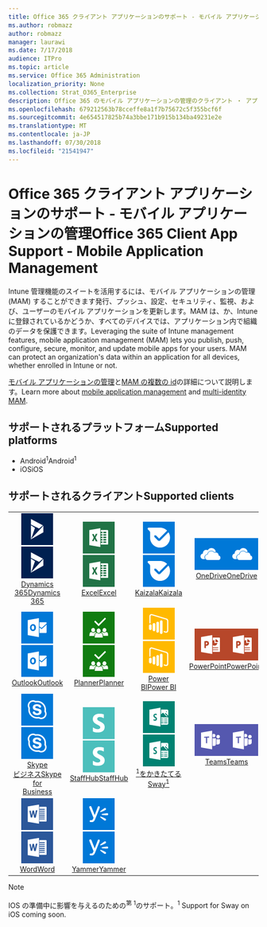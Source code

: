```yaml
---
title: Office 365 クライアント アプリケーションのサポート - モバイル アプリケーションの管理
ms.author: robmazz
author: robmazz
manager: laurawi
ms.date: 7/17/2018
audience: ITPro
ms.topic: article
ms.service: Office 365 Administration
localization_priority: None
ms.collection: Strat_O365_Enterprise
description: Office 365 のモバイル アプリケーションの管理のクライアント ・ アプリケーション ・ サポートを理解します。
ms.openlocfilehash: 679212563b78cceffe8a1f7b75672c5f355bcf6f
ms.sourcegitcommit: 4e654517825b74a3bbe171b915b134ba49231e2e
ms.translationtype: MT
ms.contentlocale: ja-JP
ms.lasthandoff: 07/30/2018
ms.locfileid: "21541947"
---
```

# <a name="office-365-client-app-support---mobile-application-management"></a><span data-ttu-id="488e9-103">Office 365 クライアント アプリケーションのサポート - モバイル アプリケーションの管理</span><span class="sxs-lookup"><span data-stu-id="488e9-103">Office 365 Client App Support - Mobile Application Management</span></span>

<span data-ttu-id="488e9-p101">Intune 管理機能のスイートを活用するには、モバイル アプリケーションの管理 (MAM) することができます発行、プッシュ、設定、セキュリティ、監視、および、ユーザーのモバイル アプリケーションを更新します。MAM は、か、Intune に登録されているかどうか、すべてのデバイスでは、アプリケーション内で組織のデータを保護できます。</span><span class="sxs-lookup"><span data-stu-id="488e9-p101">Leveraging the suite of Intune management features, mobile application management (MAM) lets you publish, push, configure, secure, monitor, and update mobile apps for your users. MAM can protect an organization's data within an application for all devices, whether enrolled in Intune or not.</span></span>

<span data-ttu-id="488e9-106">[モバイル アプリケーションの管理](https://docs.microsoft.com/intune/mam-faq)と[MAM の複数の id](https://docs.microsoft.com/intune/app-protection-policy)の詳細について説明します。</span><span class="sxs-lookup"><span data-stu-id="488e9-106">Learn more about [mobile application management](https://docs.microsoft.com/intune/mam-faq) and [multi-identity MAM](https://docs.microsoft.com/intune/app-protection-policy).</span></span>

## <a name="supported-platforms"></a><span data-ttu-id="488e9-107">サポートされるプラットフォーム</span><span class="sxs-lookup"><span data-stu-id="488e9-107">Supported platforms</span></span>

 - <span data-ttu-id="488e9-108">Android<sup>1</sup></span><span class="sxs-lookup"><span data-stu-id="488e9-108">Android<sup>1</sup></span></span>
 - <span data-ttu-id="488e9-109">iOS</span><span class="sxs-lookup"><span data-stu-id="488e9-109">iOS</span></span>

## <a name="supported-clients"></a><span data-ttu-id="488e9-110">サポートされるクライアント</span><span class="sxs-lookup"><span data-stu-id="488e9-110">Supported clients</span></span>

| | | | | | |
|:---:|:---:|:---:|:---:|:---:|:---:|
| <span data-ttu-id="488e9-111">![Dynamics 365 アイコン](images/o365-dynamics365-64x64.png)</span><span class="sxs-lookup"><span data-stu-id="488e9-111">![Dynamics 365 icon](images/o365-dynamics365-64x64.png)</span></span> <br> [<span data-ttu-id="488e9-112">Dynamics 365</span><span class="sxs-lookup"><span data-stu-id="488e9-112">Dynamics 365</span></span>](https://dynamics.microsoft.com) | <span data-ttu-id="488e9-113">![[Excel] アイコン](images/o365-excel-64x64.png)</span><span class="sxs-lookup"><span data-stu-id="488e9-113">![Excel icon](images/o365-excel-64x64.png)</span></span> <br> [<span data-ttu-id="488e9-114">Excel</span><span class="sxs-lookup"><span data-stu-id="488e9-114">Excel</span></span>](https://products.office.com/excel) | <span data-ttu-id="488e9-115">![Kaizala アイコン](images/o365-kaizala-64x64.png)</span><span class="sxs-lookup"><span data-stu-id="488e9-115">![Kaizala icon](images/o365-kaizala-64x64.png)</span></span> <br> [<span data-ttu-id="488e9-116">Kaizala</span><span class="sxs-lookup"><span data-stu-id="488e9-116">Kaizala</span></span>](https://products.office.com/en/business/microsoft-kaizala) | <span data-ttu-id="488e9-117">![ビジネスのアイコンを OneDrive](images/o365-OneDrive-64x64.png)</span><span class="sxs-lookup"><span data-stu-id="488e9-117">![OneDrive for Business icon](images/o365-OneDrive-64x64.png)</span></span> <br> [<span data-ttu-id="488e9-118">OneDrive</span><span class="sxs-lookup"><span data-stu-id="488e9-118">OneDrive</span></span>](https://products.office.com/onedrive-for-business/online-cloud-storage) | <span data-ttu-id="488e9-119">![OneNote アイコン](images/o365-OneNote-64x64.png)</span><span class="sxs-lookup"><span data-stu-id="488e9-119">![OneNote icon](images/o365-OneNote-64x64.png)</span></span> <br> [<span data-ttu-id="488e9-120">OneNote</span><span class="sxs-lookup"><span data-stu-id="488e9-120">OneNote</span></span>](https://products.office.com/onenote)
| <span data-ttu-id="488e9-121">![Outlook のアイコン](images/o365-outlook-64x64.png)</span><span class="sxs-lookup"><span data-stu-id="488e9-121">![Outlook icon](images/o365-outlook-64x64.png)</span></span> <br> [<span data-ttu-id="488e9-122">Outlook</span><span class="sxs-lookup"><span data-stu-id="488e9-122">Outlook</span></span>](https://products.office.com/outlook) | <span data-ttu-id="488e9-123">![プランナーのアイコン](images/o365-planner-64x64.png)</span><span class="sxs-lookup"><span data-stu-id="488e9-123">![Planner icon](images/o365-planner-64x64.png)</span></span> <br> [<span data-ttu-id="488e9-124">Planner</span><span class="sxs-lookup"><span data-stu-id="488e9-124">Planner</span></span>](https://products.office.com/business/task-management-software) | <span data-ttu-id="488e9-125">![PowerBI アイコン](images/o365-powerbi-64x64.png)</span><span class="sxs-lookup"><span data-stu-id="488e9-125">![PowerBI icon](images/o365-powerbi-64x64.png)</span></span> <br> [<span data-ttu-id="488e9-126">Power BI</span><span class="sxs-lookup"><span data-stu-id="488e9-126">Power BI</span></span>](https://powerbi.microsoft.com) | <span data-ttu-id="488e9-127">![[PowerPoint] アイコン](images/o365-powerpoint-64x64.png)</span><span class="sxs-lookup"><span data-stu-id="488e9-127">![PowerPoint icon](images/o365-powerpoint-64x64.png)</span></span> <br> [<span data-ttu-id="488e9-128">PowerPoint</span><span class="sxs-lookup"><span data-stu-id="488e9-128">PowerPoint</span></span>](https://products.office.com/powerpoint) | <span data-ttu-id="488e9-129">![SharePoint のアイコン](images/o365-sharepoint-64x64.png)</span><span class="sxs-lookup"><span data-stu-id="488e9-129">![SharePoint icon](images/o365-sharepoint-64x64.png)</span></span> <br> [<span data-ttu-id="488e9-130">Sharepoint</span><span class="sxs-lookup"><span data-stu-id="488e9-130">Sharepoint</span></span>](https://products.office.com/sharepoint)
| <span data-ttu-id="488e9-131">![Skype ビジネスのアイコン](images/o365-skypeforbusiness-64x64.png)</span><span class="sxs-lookup"><span data-stu-id="488e9-131">![Skype for Business icon](images/o365-skypeforbusiness-64x64.png)</span></span> <br> [<span data-ttu-id="488e9-132">Skype<br>ビジネス</span><span class="sxs-lookup"><span data-stu-id="488e9-132">Skype for <br> Business</span></span>](https://www.skype.com/business/) | <span data-ttu-id="488e9-133">![StaffHub アイコン](images/o365-staffhub-64x64.png)</span><span class="sxs-lookup"><span data-stu-id="488e9-133">![StaffHub icon](images/o365-staffhub-64x64.png)</span></span> <br> [<span data-ttu-id="488e9-134">StaffHub</span><span class="sxs-lookup"><span data-stu-id="488e9-134">StaffHub</span></span>](https://products.office.com/microsoft-staffhub/staff-scheduling-software) | <span data-ttu-id="488e9-135">![アイコンをかきたてる](images/o365-sway-64x64.png)</span><span class="sxs-lookup"><span data-stu-id="488e9-135">![Sway icon](images/o365-sway-64x64.png)</span></span> <br> [<span data-ttu-id="488e9-136"><sup>1</sup>をかきたてる</span><span class="sxs-lookup"><span data-stu-id="488e9-136">Sway<sup>1</sup></span></span>](https://sway.com) | <span data-ttu-id="488e9-137">![チーム アイコン](images/o365-teams-64x64.png)</span><span class="sxs-lookup"><span data-stu-id="488e9-137">![Teams icon](images/o365-teams-64x64.png)</span></span> <br> [<span data-ttu-id="488e9-138">Teams</span><span class="sxs-lookup"><span data-stu-id="488e9-138">Teams</span></span>](https://products.office.com/microsoft-teams/group-chat-software) | <span data-ttu-id="488e9-139">![Visio アイコン](images/o365-visio-64x64.png)</span><span class="sxs-lookup"><span data-stu-id="488e9-139">![Visio icon](images/o365-visio-64x64.png)</span></span> <br> [<span data-ttu-id="488e9-140">Visio</span><span class="sxs-lookup"><span data-stu-id="488e9-140">Visio</span></span>](https://products.office.com/visio/flowchart-software)
| <span data-ttu-id="488e9-141">![[Word] アイコン](images/o365-word-64x64.png)</span><span class="sxs-lookup"><span data-stu-id="488e9-141">![Word icon](images/o365-word-64x64.png)</span></span> <br> [<span data-ttu-id="488e9-142">Word</span><span class="sxs-lookup"><span data-stu-id="488e9-142">Word</span></span>](https://products.office.com/word) | <span data-ttu-id="488e9-143">![Yammer のアイコン](images/o365-yammer-64x64.png)</span><span class="sxs-lookup"><span data-stu-id="488e9-143">![Yammer icon](images/o365-yammer-64x64.png)</span></span> <br> [<span data-ttu-id="488e9-144">Yammer</span><span class="sxs-lookup"><span data-stu-id="488e9-144">Yammer</span></span>](https://products.office.com/yammer/yammer-overview)

> [!NOTE]
> <span data-ttu-id="488e9-145">IOS の準備中に影響を与えるのための<sup>第 1</sup>のサポート。</span><span class="sxs-lookup"><span data-stu-id="488e9-145"><sup>1</sup> Support for Sway on iOS coming soon.</span></span>